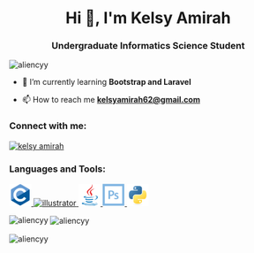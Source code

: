 <h1 align="center">Hi 👋, I'm Kelsy Amirah</h1>
<h3 align="center">Undergraduate Informatics Science Student</h3>

<p align="left"> <img src="https://komarev.com/ghpvc/?username=aliencyy&label=Profile%20views&color=0e75b6&style=flat" alt="aliencyy" /> </p>

- 🌱 I’m currently learning **Bootstrap and Laravel**

- 📫 How to reach me **kelsyamirah62@gmail.com**

<h3 align="left">Connect with me:</h3>
<p align="left">
<a href="https://linkedin.com/in/kelsyamirah" target="blank"><img align="center" src="https://raw.githubusercontent.com/rahuldkjain/github-profile-readme-generator/master/src/images/icons/Social/linked-in-alt.svg" alt="kelsy amirah" height="30" width="40" /></a>
</p>

<h3 align="left">Languages and Tools:</h3>
<p align="left"> <a href="https://www.cprogramming.com/" target="_blank" rel="noreferrer"> <img src="https://raw.githubusercontent.com/devicons/devicon/master/icons/c/c-original.svg" alt="c" width="40" height="40"/> </a> <a href="https://www.adobe.com/in/products/illustrator.html" target="_blank" rel="noreferrer"> <img src="https://www.vectorlogo.zone/logos/adobe_illustrator/adobe_illustrator-icon.svg" alt="illustrator" width="40" height="40"/> </a> <a href="https://www.java.com" target="_blank" rel="noreferrer"> <img src="https://raw.githubusercontent.com/devicons/devicon/master/icons/java/java-original.svg" alt="java" width="40" height="40"/> </a> <a href="https://www.photoshop.com/en" target="_blank" rel="noreferrer"> <img src="https://raw.githubusercontent.com/devicons/devicon/master/icons/photoshop/photoshop-line.svg" alt="photoshop" width="40" height="40"/> </a> <a href="https://www.python.org" target="_blank" rel="noreferrer"> <img src="https://raw.githubusercontent.com/devicons/devicon/master/icons/python/python-original.svg" alt="python" width="40" height="40"/> </a> </p>

<p><img align="left" src="https://github-readme-stats.vercel.app/api/top-langs?username=aliencyy&show_icons=true&locale=en&layout=compact" alt="aliencyy" /></p>

<p>&nbsp;<img align="center" src="https://github-readme-stats.vercel.app/api?username=aliencyy&show_icons=true&locale=en" alt="aliencyy" /></p>

<p><img align="center" src="https://github-readme-streak-stats.herokuapp.com/?user=aliencyy&" alt="aliencyy" /></p>
